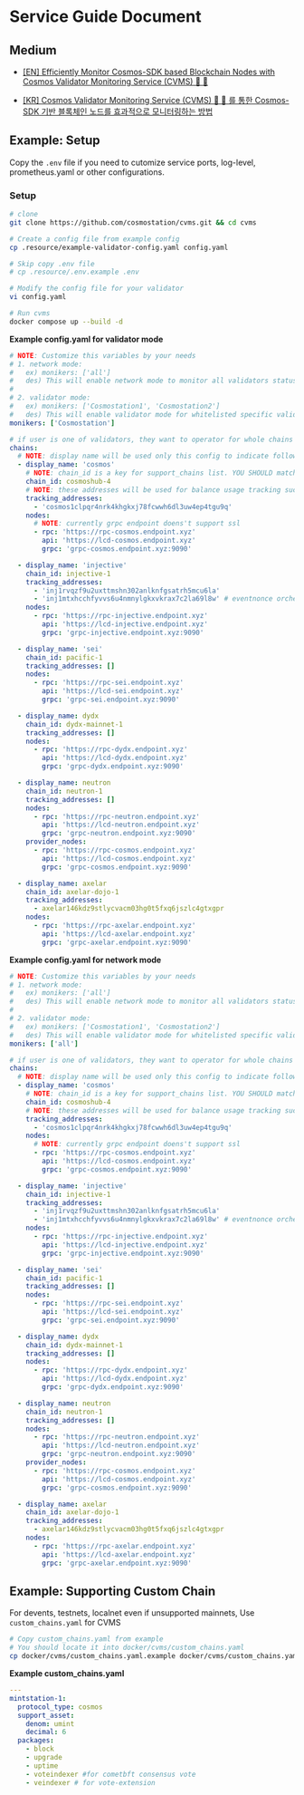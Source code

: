 # Service Guide Document

## Medium

- [[EN] Efficiently Monitor Cosmos-SDK based Blockchain Nodes with Cosmos Validator Monitoring Service (CVMS) 🌌 🔭](https://medium.com/cosmostation/efficiently-monitor-cosmos-sdk-nodes-with-cosmos-validator-monitoring-service-cvms-e24a63c73462?source=collection_category---4------0-----------------------)

* [[KR] Cosmos Validator Monitoring Service (CVMS) 🌌 🔭 를 통한 Cosmos-SDK 기반 블록체인 노드를 효과적으로 모니터링하는 방법](https://medium.com/cosmostation/cosmos-validator-monitoring-service-cvms-%EB%A5%BC-%ED%86%B5%ED%95%9C-cosmos-sdk-%EA%B8%B0%EB%B0%98-%EB%B8%94%EB%A1%9D%EC%B2%B4%EC%9D%B8-%EB%85%B8%EB%93%9C%EB%A5%BC-%ED%9A%A8%EA%B3%BC%EC%A0%81%EC%9C%BC%EB%A1%9C-%EB%AA%A8%EB%8B%88%ED%84%B0%EB%A7%81%ED%95%98%EB%8A%94-%EB%B0%A9%EB%B2%95-8b5541bcb834)

## Example: Setup

Copy the `.env` file if you need to cutomize service ports, log-level, prometheus.yaml or other configurations.

### Setup

```bash
# clone
git clone https://github.com/cosmostation/cvms.git && cd cvms

# Create a config file from example config
cp .resource/example-validator-config.yaml config.yaml

# Skip copy .env file
# cp .resource/.env.example .env

# Modify the config file for your validator
vi config.yaml

# Run cvms
docker compose up --build -d
```

**Example config.yaml for validator mode**

```yaml
# NOTE: Customize this variables by your needs
# 1. network mode:
#   ex) monikers: ['all']
#   des) This will enable network mode to monitor all validators status in the blockchain network
#
# 2. validator mode:
#   ex) monikers: ['Cosmostation1', 'Cosmostation2']
#   des) This will enable validator mode for whitelisted specific validators
monikers: ['Cosmostation']

# if user is one of validators, they want to operator for whole chains which already operating as validator.
chains:
  # NOTE: display name will be used only this config to indicate followed arguments to communicate internal team members
  - display_name: 'cosmos'
    # NOTE: chain_id is a key for support_chains list. YOU SHOULD match correct CHAIN ID
    chain_id: cosmoshub-4
    # NOTE: these addresses will be used for balance usage tracking such as validator, broadcaster or something.
    tracking_addresses:
      - 'cosmos1clpqr4nrk4khgkxj78fcwwh6dl3uw4ep4tgu9q'
    nodes:
      # NOTE: currently grpc endpoint doens't support ssl
      - rpc: 'https://rpc-cosmos.endpoint.xyz'
        api: 'https://lcd-cosmos.endpoint.xyz'
        grpc: 'grpc-cosmos.endpoint.xyz:9090'

  - display_name: 'injective'
    chain_id: injective-1
    tracking_addresses:
      - 'inj1rvqzf9u2uxttmshn302anlknfgsatrh5mcu6la'
      - 'inj1mtxhcchfyvvs6u4nmnylgkxvkrax7c2la69l8w' # eventnonce orchestrator address or something
    nodes:
      - rpc: 'https://rpc-injective.endpoint.xyz'
        api: 'https://lcd-injective.endpoint.xyz'
        grpc: 'grpc-injective.endpoint.xyz:9090'

  - display_name: 'sei'
    chain_id: pacific-1
    tracking_addresses: []
    nodes:
      - rpc: 'https://rpc-sei.endpoint.xyz'
        api: 'https://lcd-sei.endpoint.xyz'
        grpc: 'grpc-sei.endpoint.xyz:9090'

  - display_name: dydx
    chain_id: dydx-mainnet-1
    tracking_addresses: []
    nodes:
      - rpc: 'https://rpc-dydx.endpoint.xyz'
        api: 'https://lcd-dydx.endpoint.xyz'
        grpc: 'grpc-dydx.endpoint.xyz:9090'

  - display_name: neutron
    chain_id: neutron-1
    tracking_addresses: []
    nodes:
      - rpc: 'https://rpc-neutron.endpoint.xyz'
        api: 'https://lcd-neutron.endpoint.xyz'
        grpc: 'grpc-neutron.endpoint.xyz:9090'
    provider_nodes:
      - rpc: 'https://rpc-cosmos.endpoint.xyz'
        api: 'https://lcd-cosmos.endpoint.xyz'
        grpc: 'grpc-cosmos.endpoint.xyz:9090'

  - display_name: axelar
    chain_id: axelar-dojo-1
    tracking_addresses:
      - axelar146kdz9stlycvacm03hg0t5fxq6jszlc4gtxgpr
    nodes:
      - rpc: 'https://rpc-axelar.endpoint.xyz'
        api: 'https://lcd-axelar.endpoint.xyz'
        grpc: 'grpc-axelar.endpoint.xyz:9090'
```

**Example config.yaml for network mode**

```yaml
# NOTE: Customize this variables by your needs
# 1. network mode:
#   ex) monikers: ['all']
#   des) This will enable network mode to monitor all validators status in the blockchain network
#
# 2. validator mode:
#   ex) monikers: ['Cosmostation1', 'Cosmostation2']
#   des) This will enable validator mode for whitelisted specific validators
monikers: ['all']

# if user is one of validators, they want to operator for whole chains which already operating as validator.
chains:
  # NOTE: display name will be used only this config to indicate followed arguments to communicate internal team members
  - display_name: 'cosmos'
    # NOTE: chain_id is a key for support_chains list. YOU SHOULD match correct CHAIN ID
    chain_id: cosmoshub-4
    # NOTE: these addresses will be used for balance usage tracking such as validator, broadcaster or something.
    tracking_addresses:
      - 'cosmos1clpqr4nrk4khgkxj78fcwwh6dl3uw4ep4tgu9q'
    nodes:
      # NOTE: currently grpc endpoint doens't support ssl
      - rpc: 'https://rpc-cosmos.endpoint.xyz'
        api: 'https://lcd-cosmos.endpoint.xyz'
        grpc: 'grpc-cosmos.endpoint.xyz:9090'

  - display_name: 'injective'
    chain_id: injective-1
    tracking_addresses:
      - 'inj1rvqzf9u2uxttmshn302anlknfgsatrh5mcu6la'
      - 'inj1mtxhcchfyvvs6u4nmnylgkxvkrax7c2la69l8w' # eventnonce orchestrator address or something
    nodes:
      - rpc: 'https://rpc-injective.endpoint.xyz'
        api: 'https://lcd-injective.endpoint.xyz'
        grpc: 'grpc-injective.endpoint.xyz:9090'

  - display_name: 'sei'
    chain_id: pacific-1
    tracking_addresses: []
    nodes:
      - rpc: 'https://rpc-sei.endpoint.xyz'
        api: 'https://lcd-sei.endpoint.xyz'
        grpc: 'grpc-sei.endpoint.xyz:9090'

  - display_name: dydx
    chain_id: dydx-mainnet-1
    tracking_addresses: []
    nodes:
      - rpc: 'https://rpc-dydx.endpoint.xyz'
        api: 'https://lcd-dydx.endpoint.xyz'
        grpc: 'grpc-dydx.endpoint.xyz:9090'

  - display_name: neutron
    chain_id: neutron-1
    tracking_addresses: []
    nodes:
      - rpc: 'https://rpc-neutron.endpoint.xyz'
        api: 'https://lcd-neutron.endpoint.xyz'
        grpc: 'grpc-neutron.endpoint.xyz:9090'
    provider_nodes:
      - rpc: 'https://rpc-cosmos.endpoint.xyz'
        api: 'https://lcd-cosmos.endpoint.xyz'
        grpc: 'grpc-cosmos.endpoint.xyz:9090'

  - display_name: axelar
    chain_id: axelar-dojo-1
    tracking_addresses:
      - axelar146kdz9stlycvacm03hg0t5fxq6jszlc4gtxgpr
    nodes:
      - rpc: 'https://rpc-axelar.endpoint.xyz'
        api: 'https://lcd-axelar.endpoint.xyz'
        grpc: 'grpc-axelar.endpoint.xyz:9090'
```

## Example: Supporting Custom Chain

For devents, testnets, localnet even if unsupported mainnets, Use `custom_chains.yaml` for CVMS

```bash
# Copy custom_chains.yaml from example
# You should locate it into docker/cvms/custom_chains.yaml
cp docker/cvms/custom_chains.yaml.example docker/cvms/custom_chains.yaml
```

**Example custom_chains.yaml**

```yaml
---
mintstation-1:
  protocol_type: cosmos
  support_asset:
    denom: umint
    decimal: 6
  packages:
    - block
    - upgrade
    - uptime
    - voteindexer #for cometbft consensus vote
    - veindexer # for vote-extension
```
